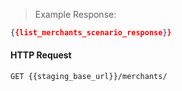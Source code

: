 > Example Response:

```json
{{list_merchants_scenario_response}}
```

#### HTTP Request

`GET {{staging_base_url}}/merchants/`
